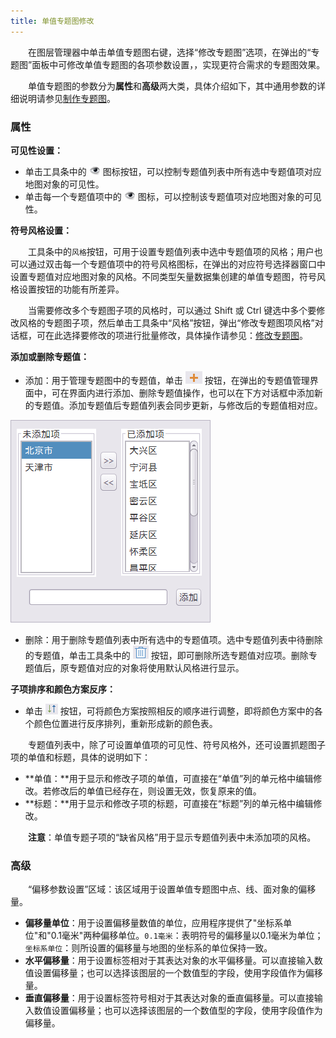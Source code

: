 ```yaml
---
title: 单值专题图修改
---
```



　　在图层管理器中单击单值专题图右键，选择“修改专题图”选项，在弹出的“专题图”面板中可修改单值专题图的各项参数设置，，实现更符合需求的专题图效果。

　　单值专题图的参数分为**属性**和**高级**两大类，具体介绍如下，其中通用参数的详细说明请参见[制作专题图](CreatThematicMap.html)。

### 属性


**可见性设置：**

-   单击工具条中的 ![](img/see.png) 图标按钮，可以控制专题值列表中所有选中专题值项对应地图对象的可见性。
-   单击每一个专题值项中的 ![](img/see.png) 图标，可以控制该专题值项对应地图对象的可见性。

**符号风格设置：**

　　工具条中的`风格`按钮，可用于设置专题值列表中选中专题值项的风格；用户也可以通过双击每一个专题值项中的符号风格图标，在弹出的对应符号选择器窗口中设置专题值对应地图对象的风格。不同类型矢量数据集创建的单值专题图，符号风格设置按钮的功能有所差异。

　　当需要修改多个专题图子项的风格时，可以通过 Shift 或 Ctrl 键选中多个要修改风格的专题图子项，然后单击工具条中“风格”按钮，弹出“修改专题图项风格”对话框，可在此选择要修改的项进行批量修改，具体操作请参见：[修改专题图](CreatThematicMap.html)。

**添加或删除专题值：**

-   添加：用于管理专题图中的专题值，单击 ![](img/Add.png) 按钮，在弹出的专题值管理界面中，可在界面内进行添加、删除专题值操作，也可以在下方对话框中添加新的专题值。添加专题值后专题值列表会同步更新，与修改后的专题值相对应。

   ![](img/ManageUniqueValues.png)

-   删除：用于删除专题值列表中所有选中的专题值项。选中专题值列表中待删除的专题值，单击工具条中的 ![](img/Deleter.png) 按钮，即可删除所选专题值对应项。删除专题值后，原专题值对应的对象将使用默认风格进行显示。


**子项排序和颜色方案反序：**

-   单击 ![](img/ReverseColor.png) 按钮，可将颜色方案按照相反的顺序进行调整，即将颜色方案中的各个颜色位置进行反序排列，重新形成新的颜色表。

　　专题值列表中，除了可设置单值项的可见性、符号风格外，还可设置抓题图子项的单值和标题，具体的说明如下：

-   **单值：**用于显示和修改子项的单值，可直接在“单值”列的单元格中编辑修改。若修改后的单值已经存在，则设置无效，恢复原来的值。
-   **标题：**用于显示和修改子项的标题，可直接在“标题”列的单元格中编辑修改。

　　**注意**：单值专题子项的“缺省风格”用于显示专题值列表中未添加项的风格。

### 高级

　　“偏移参数设置”区域：该区域用于设置单值专题图中点、线、面对象的偏移量。 
- **偏移量单位**：用于设置偏移量数值的单位，应用程序提供了"坐标系单位"和"0.1毫米"两种偏移单位。`0.1毫米`：表明符号的偏移量以0.1毫米为单位；`坐标系单位`：则所设置的偏移量与地图的坐标系的单位保持一致。 
- **水平偏移量**：用于设置标签相对于其表达对象的水平偏移量。可以直接输入数值设置偏移量；也可以选择该图层的一个数值型的字段，使用字段值作为偏移量。 
- **垂直偏移量**：用于设置标签符号相对于其表达对象的垂直偏移量。可以直接输入数值设置偏移量；也可以选择该图层的一个数值型的字段，使用字段值作为偏移量。 

